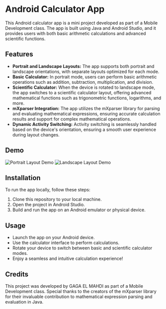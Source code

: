 # Android Calculator App

This Android calculator app is a mini project developed as part of a Mobile Development class. The app is built using Java and Android Studio, and it provides users with both basic arithmetic calculations and advanced scientific functions.

## Features

- **Portrait and Landscape Layouts:** The app supports both portrait and landscape orientations, with separate layouts optimized for each mode.
- **Basic Calculator:** In portrait mode, users can perform basic arithmetic operations such as addition, subtraction, multiplication, and division.
- **Scientific Calculator:** When the device is rotated to landscape mode, the app switches to a scientific calculator layout, offering advanced mathematical functions such as trigonometric functions, logarithms, and more.
- **mXparser Integration:** The app utilizes the mXparser library for parsing and evaluating mathematical expressions, ensuring accurate calculation results and support for complex mathematical operations.
- **Dynamic Activity Switching:** Activity switching is seamlessly handled based on the device's orientation, ensuring a smooth user experience during layout changes.

## Demo

![Portrait Layout Demo]([link-to-portrait-demo-image](https://github.com/elmahdigaga/Calculator/blob/master/demo/Portrait_Calculator.jpg))
![Landscape Layout Demo]([link-to-landscape-demo-image](https://github.com/elmahdigaga/Calculator/blob/master/demo/Landscape_Calculator.jpg))

## Installation

To run the app locally, follow these steps:

1. Clone this repository to your local machine.
2. Open the project in Android Studio.
3. Build and run the app on an Android emulator or physical device.

## Usage

- Launch the app on your Android device.
- Use the calculator interface to perform calculations.
- Rotate your device to switch between basic and scientific calculator modes.
- Enjoy a seamless and intuitive calculation experience!

## Credits

This project was developed by GAGA EL MAHDI as part of a Mobile Development class. Special thanks to the creators of the mXparser library for their invaluable contribution to mathematical expression parsing and evaluation in Java.
